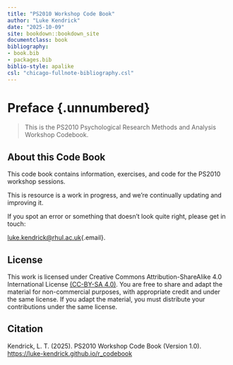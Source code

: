 ```yaml
---
title: "PS2010 Workshop Code Book"
author: "Luke Kendrick"
date: "2025-10-09"
site: bookdown::bookdown_site
documentclass: book
bibliography:
- book.bib
- packages.bib
biblio-style: apalike
csl: "chicago-fullnote-bibliography.csl"
---
```


# Preface {.unnumbered}

> This is the PS2010 Psychological Research Methods and Analysis Workshop Codebook.

## About this Code Book

This code book contains information, exercises, and code for the PS2010 workshop sessions.

This is resource is a work in progress, and we’re continually updating and improving it.

If you spot an error or something that doesn’t look quite right, please get in touch:

[luke.kendrick\@rhul.ac.uk](mailto:luke.kendrick@rhul.ac.uk){.email}.

## **License**

This work is licensed under Creative Commons Attribution-ShareAlike 4.0 International License [(CC-BY-SA 4.0)](https://creativecommons.org/licenses/by-sa/4.0/). You are free to share and adapt the material for non-commercial purposes, with appropriate credit and under the same license. If you adapt the material, you must distribute your contributions under the same license.

## **Citation**

Kendrick, L. T. (2025). PS2010 Workshop Code Book (Version 1.0). <https://luke-kendrick.github.io/r_codebook>
